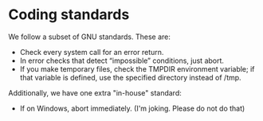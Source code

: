 # Coding standards
We follow a subset of GNU standards. These are:
- Check every system call for an error return.
- In error checks that detect “impossible” conditions, just abort.
- If you make temporary files, check the TMPDIR environment variable; if that variable is defined, use the specified directory instead of /tmp.

Additionally, we have one extra "in-house" standard:
- If on Windows, abort immediately. (I'm joking. Please do not do that)
